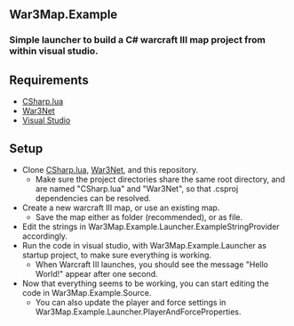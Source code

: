 ## War3Map.Example
### Simple launcher to build a C# warcraft III map project from within visual studio.

## Requirements

- [CSharp.lua](https://github.com/Drake53/CSharp.lua)
- [War3Net](https://github.com/Drake53/War3Net)
- [Visual Studio](https://visualstudio.microsoft.com/vs/)

## Setup

- Clone [CSharp.lua](https://github.com/Drake53/CSharp.lua), [War3Net](https://github.com/Drake53/War3Net), and this repository.
    - Make sure the project directories share the same root directory, and are named "CSharp.lua" and "War3Net", so that .csproj dependencies can be resolved.
- Create a new warcraft III map, or use an existing map.
    - Save the map either as folder (recommended), or as file.
- Edit the strings in War3Map.Example.Launcher.ExampleStringProvider accordingly.
- Run the code in visual studio, with War3Map.Example.Launcher as startup project, to make sure everything is working.
    - When Warcraft III launches, you should see the message "Hello World!" appear after one second.
- Now that everything seems to be working, you can start editing the code in War3Map.Example.Source.
    - You can also update the player and force settings in War3Map.Example.Launcher.PlayerAndForceProperties.
